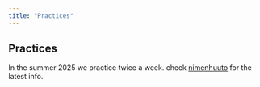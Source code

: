 ```yaml
---
title: "Practices"
---
```

## Practices

In the summer 2025 we practice twice a week. check [nimenhuuto](https://jsw.nimenhuuto.com) for the latest info.
